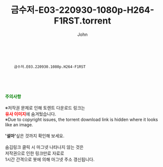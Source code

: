 ﻿---
layout: post
title:  "    금수저-E03-220930-1080p-H264-F1RST.torrent"
author: John
categories: [ 드라마 ]
tags: [  ]
image:  
description: "    금수저-E03-220930-1080p-H264-F1RST torrent 정보 공유"
toc: true
toc_sticky: true
---

<br>

        금수저.E03.220930.1080p.H264-F1RST  
    
<br><br><br>
<p data-ke-size="size16"><b><span style="color: green;">주의사항</span></b><br /><br />※저작권 문제로 인해 토렌트 다운로드 링크는<br /><b><span style="color: red;">유사 이미지</span></b>에 숨겨뒀습니다.<br />※Due to copyright issues, the torrent download link is hidden where it looks like an image.<br /><br /><b>'설마'</b>싶은 것까지 확인해 보세요.<br /><br />숨김링크 클릭 시 마그넷 나타나지 않는 것은<br />저작권으로 인한 링크만료 자료로<br />1시간 간격으로 봇에 의해 마그넷 주소 갱신됩니다.</p>
